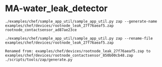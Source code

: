 # MA-water_leak_detector

    ./examples/chef/sample_app_util/sample_app_util.py zap --generate-name examples/chef/devices/rootnode_leak_27f76aeaf5.zap
    rootnode_contactsensor_ad87ae23ce
    
    ./examples/chef/sample_app_util/sample_app_util.py zap --rename-file examples/chef/devices/rootnode_leak_27f76aeaf5.zap
      
    Renamed from: examples/chef/devices/rootnode_leak_27f76aeaf5.zap to examples/chef/devices/rootnode_contactsensor_850b00cb48.zap
    ./scripts/tools/zap/generate.py
